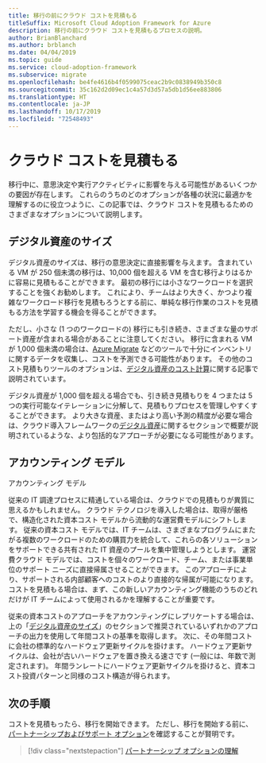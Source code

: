 ```yaml
---
title: 移行の前にクラウド コストを見積もる
titleSuffix: Microsoft Cloud Adoption Framework for Azure
description: 移行の前にクラウド コストを見積もるプロセスの説明。
author: BrianBlanchard
ms.author: brblanch
ms.date: 04/04/2019
ms.topic: guide
ms.service: cloud-adoption-framework
ms.subservice: migrate
ms.openlocfilehash: be4fe4616b4f0599075ceac2b9c0838949b350c8
ms.sourcegitcommit: 35c162d2d09ec1c4a57d3d57a5db1d56ee883806
ms.translationtype: HT
ms.contentlocale: ja-JP
ms.lasthandoff: 10/17/2019
ms.locfileid: "72548493"
---
```

# <a name="estimate-cloud-costs"></a>クラウド コストを見積もる

移行中に、意思決定や実行アクティビティに影響を与える可能性があるいくつかの要因が存在します。 これらのうちのどのオプションが各種の状況に最適かを理解するのに役立つように、この記事では、クラウド コストを見積もるためのさまざまなオプションについて説明します。

## <a name="digital-estate-size"></a>デジタル資産のサイズ

デジタル資産のサイズは、移行の意思決定に直接影響を与えます。 含まれている VM が 250 個未満の移行は、10,000 個を超える VM を含む移行よりはるかに容易に見積もることができます。 最初の移行には小さなワークロードを選択することを強くお勧めします。 これにより、チームはより大きく、かつより複雑なワークロード移行を見積もろうとする前に、単純な移行作業のコストを見積もる方法を学習する機会を得ることができます。

ただし、小さな (1 つのワークロードの) 移行にも引き続き、さまざまな量のサポート資産が含まれる場合があることに注意してください。 移行に含まれる VM が 1,000 個未満の場合は、[Azure Migrate](https://docs.microsoft.com/azure/migrate/migrate-overview) などのツールで十分にインベントリに関するデータを収集し、コストを予測できる可能性があります。 その他のコスト見積もりツールのオプションは、[デジタル資産のコスト計算](../../../digital-estate/calculate.md)に関する記事で説明されています。

デジタル資産が 1,000 個を超える場合でも、引き続き見積もりを 4 つまたは 5 つの実行可能なイテレーションに分解して、見積もりプロセスを管理しやすくすることができます。 より大きな資産、またはより高い予測の精度が必要な場合は、クラウド導入フレームワークの[デジタル資産](../../../digital-estate/index.md)に関するセクションで概要が説明されているような、より包括的なアプローチが必要になる可能性があります。

## <a name="accounting-models"></a>アカウンティング モデル

アカウンティング モデル

従来の IT 調達プロセスに精通している場合は、クラウドでの見積もりが異質に思えるかもしれません。 クラウド テクノロジを導入した場合は、取得が厳格で、構造化された資本コスト モデルから流動的な運営費モデルにシフトします。 従来の資本コスト モデルでは、IT チームは、さまざまなプログラムにまたがる複数のワークロードのための購買力を統合して、これらの各ソリューションをサポートできる共有された IT 資産のプールを集中管理しようとします。 運営費クラウド モデルでは、コストを個々のワークロード、チーム、または事業単位のサポート ニーズに直接帰属させることができます。 このアプローチにより、サポートされる内部顧客へのコストのより直接的な帰属が可能になります。 コストを見積もる場合は、まず、この新しいアカウンティング機能のうちのどれだけが IT チームによって使用されるかを理解することが重要です。

従来の資本コストのアプローチをアカウンティングにレプリケートする場合は、上の「[デジタル資産のサイズ](#digital-estate-size)」のセクションで推奨されているいずれかのアプローチの出力を使用して年間コストの基準を取得します。 次に、その年間コストに会社の標準的なハードウェア更新サイクルを掛けます。 ハードウェア更新サイクルは、会社が古いハードウェアを置き換える速さです (一般には、年数で測定されます)。 年間ランレートにハードウェア更新サイクルを掛けると、資本コスト投資パターンと同様のコスト構造が得られます。

## <a name="next-steps"></a>次の手順

コストを見積もったら、移行を開始できます。 ただし、移行を開始する前に、[パートナーシップおよびサポート オプション](./partnership-options.md)を確認することが賢明です。

> [!div class="nextstepaction"]
> [パートナーシップ オプションの理解](./partnership-options.md)
